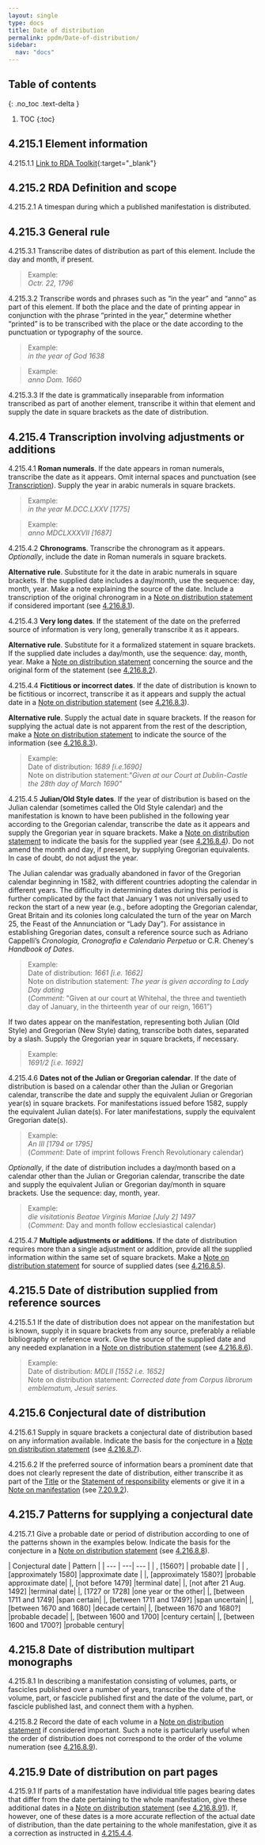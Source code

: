 ```yaml
---
layout: single
type: docs
title: Date of distribution
permalink: ppdm/Date-of-distribution/
sidebar:
  nav: "docs"
---
```


## Table of contents
{: .no_toc .text-delta }

1. TOC
{:toc}

## 4.215.1 Element information

<a name="4.215.1.1">4.215.1.1</a> [Link to RDA Toolkit](https://beta.rdatoolkit.org/Content/Index?externalId=en-US_ala-65ea44c3-a78e-3883-9d14-6ef34c77067a){:target="_blank"}

## 4.215.2 RDA Definition and scope

<a name="4.215.2.1">4.215.2.1</a> A timespan during which a published manifestation is distributed.

## 4.215.3 General rule

<a name="4.215.3.1">4.215.3.1</a> Transcribe dates of distribution as part of this element. Include the day and month, if present.

>Example:  
><CITE>Octr. 22, 1796</CITE>

<a name="4.215.3.2">4.215.3.2</a> Transcribe words and phrases such as “in the year” and “anno” as part of this element. If both the place and the date of printing appear in conjunction with the phrase “printed in the year,” determine whether “printed” is to be transcribed with the place or the date according to the punctuation or typography of the source.

>Example:  
><CITE>in the year of God 1638</CITE>

>Example:  
><CITE>anno Dom. 1660</CITE>

<a name="4.215.3.3">4.215.3.3</a> If the date is grammatically inseparable from information transcribed as part of another element, transcribe it within that element and supply the date in square brackets as the date of distribution.

## 4.215.4 Transcription involving adjustments or additions

<a name="4.215.4.1">4.215.4.1</a> **Roman numerals**. If the date appears in roman numerals, transcribe the date as it appears. Omit internal spaces and punctuation (see [Transcription](/DCRMR/general-rules/Transcription/)). Supply the year in arabic numerals in square brackets.

>Example:  
><CITE>in the year M.DCC.LXXV [1775]</CITE>

>Example:  
><CITE>anno MDCLXXXVII [1687]</CITE>

<a name="4.215.4.2">4.215.4.2</a> **Chronograms**. Transcribe the chronogram as it appears. *Optionally*, include the date in Roman numerals in square brackets.

**Alternative rule**. Substitute for it the date in arabic numerals in square brackets. If the supplied date includes a day/month, use the sequence: day, month, year. Make a note explaining the source of the date. Include a transcription of the original chronogram in a [Note on distribution statement](/DCRMR/ppdm/Note-on-distribution-statement/) if considered important (see [4.216.8.1](/DCRMR/ppdm/Note-on-distribution-statement/#4.216.8.1)).

<a name="4.215.4.3">4.215.4.3</a> **Very long dates**. If the statement of the date on the preferred source of information is very long, generally transcribe it as it appears. 

**Alternative rule**. Substitute for it a formalized statement in square brackets. If the supplied date includes a day/month, use the sequence: day, month, year. Make a [Note on distribution statement](/DCRMR/ppdm/Note-on-distribution-statement/) concerning the source and the original form of the statement (see [4.216.8.2](/DCRMR/ppdm/Note-on-distribution-statement/#4.216.8.2)).

<a name="4.215.4.4">4.215.4.4</a> **Fictitious or incorrect dates**. If the date of distribution is known to be fictitious or incorrect, transcribe it as it appears and supply the actual date in a [Note on distribution statement](/DCRMR/ppdm/Note-on-distribution-statement/) (see [4.216.8.3](/DCRMR/ppdm/Note-on-distribution-statement/#4.216.8.3)).

**Alternative rule**. Supply the actual date in square brackets.  If the reason for supplying the actual date is not apparent from the rest of the description, make a [Note on distribution statement](/DCRMR/ppdm/Note-on-distribution-statement/) to indicate the source of the information (see [4.216.8.3](/DCRMR/ppdm/Note-on-distribution-statement/#4.216.8.3)).

>Example:  
>Date of distribution: <CITE>1689 [i.e.1690]</CITE>  
>Note on distribution statement:<CITE>"Given at our Court at Dublin-Castle the 28th day of March 1690"</CITE>

<a name="4.215.4.5">4.215.4.5</a> **Julian/Old Style dates**. If the year of distribution is based on the Julian calendar (sometimes called the Old Style calendar) and the manifestation is known to have been published in the following year according to the Gregorian calendar, transcribe the date as it appears and supply the Gregorian year in square brackets.  Make a [Note on distribution statement](/DCRMR/ppdm/Note-on-distribution-statement/) to indicate the basis for the supplied year (see [4.216.8.4](/DCRMR/ppdm/Note-on-distribution-statement/#4.216.8.4)). Do not amend the month and day, if present, by supplying Gregorian equivalents. In case of doubt, do not adjust the year.

The Julian calendar was gradually abandoned in favor of the Gregorian calendar beginning in 1582, with different countries adopting the calendar in different years. The difficulty in determining dates during this period is further complicated by the fact that January 1 was not universally used to reckon the start of a new year (e.g., before adopting the Gregorian calendar, Great Britain and its colonies long calculated the turn of the year on March 25, the Feast of the Annunciation or “Lady Day”). For assistance in establishing Gregorian dates, consult a reference source such as Adriano Cappelli’s *Cronologia, Cronografia e Calendario Perpetuo* or C.R. Cheney's *Handbook of Dates*.

>Example:  
>Date of distribution: <CITE>1661 [i.e. 1662]</CITE>  
>Note on distribution statement: <CITE>The year is given according to Lady Day dating</CITE>  
>(*Comment*: "Given at our court at Whitehal, the three and twentieth day of January, in the thirteenth year of our reign, 1661”)

If two dates appear on the manifestation, representing both Julian (Old Style) and Gregorian (New Style) dating, transcribe both dates, separated by a slash. Supply the Gregorian year in square brackets, if necessary.

>Example:  
><CITE>1691/2 [i.e. 1692]</CITE>

<a name="4.215.4.6">4.215.4.6</a> **Dates not of the Julian or Gregorian calendar**.  If the date of distribution is based on a calendar other than the Julian or Gregorian calendar, transcribe the date and supply the equivalent Julian or Gregorian year(s) in square brackets.  For manifestations issued before 1582, supply the equivalent Julian date(s). For later manifestations, supply the equivalent Gregorian date(s).

>Example:  
><CITE>An III [1794 or 1795]</CITE>  
>(*Comment*: Date of imprint follows French Revolutionary calendar)

*Optionally*, if the date of distribution includes a day/month based on a calendar other than the Julian or Gregorian calendar, transcribe the date and supply the equivalent Julian or Gregorian day/month in square brackets. Use the sequence: day, month, year.

>Example:  
><CITE>die visitationis Beatae Virginis Mariae [July 2] 1497</CITE>  
>(*Comment*: Day and month follow ecclesiastical calendar)

<a name="4.215.4.7">4.215.4.7</a> **Multiple adjustments or additions**. If the date of distribution requires more than a single adjustment or addition, provide all the supplied information within the same set of square brackets.  Make a [Note on distribution statement](/DCRMR/ppdm/Note-on-distribution-statement/) for source of supplied dates (see [4.216.8.5](/DCRMR/ppdm/Note-on-distribution-statement/#4.216.8.5)).

## 4.215.5 Date of distribution supplied from reference sources

<a name="4.215.5.1">4.215.5.1</a> If the date of distribution does not appear on the manifestation but is known, supply it in square brackets from any source, preferably a reliable bibliography or reference work. Give the source of the supplied date and any needed explanation in a [Note on distribution statement](/DCRMR/ppdm/Note-on-distribution-statement/) (see [4.216.8.6](/DCRMR/ppdm/Note-on-distribution-statement/#4.216.8.6)).

>Example:  
>Date of distribution: <CITE>MDLII [1552 i.e. 1652]</CITE>  
>Note on distribution statement: <CITE>Corrected date from Corpus librorum emblematum, Jesuit series.</CITE>

## 4.215.6 Conjectural date of distribution

<a name="4.215.6.1">4.215.6.1</a> Supply in square brackets a conjectural date of distribution based on any information available. Indicate the basis for the conjecture in a [Note on distribution statement](/DCRMR/ppdm/Note-on-distribution-statement/) (see [4.216.8.7](/DCRMR/ppdm/Note-on-distribution-statement/#4.216.8.7)).

<a name="4.215.6.2">4.215.6.2</a>  If the preferred source of information bears a prominent date that does not clearly represent the date of distribution, either transcribe it as part of the [Title](/DCRMR/title/) or the [Statement of responsibility](/DCRMR/sor/) elements or give it in a [Note on manifestation](/DCRMR/other-notes/Note-on-manifestation/) (see [7.20.9.2](/DCRMR/other-notes/Note-on-manifestation/#7.20.9.2)).

## 4.215.7 Patterns for supplying a conjectural date

<a name="4.215.7.1">4.215.7.1</a> Give a probable date or period of distribution according to one of the patterns shown in the examples below. Indicate the basis for the conjecture in a [Note on distribution statement](/DCRMR/ppdm/Note-on-distribution-statement/) (see [4.216.8.8](/DCRMR/ppdm/Note-on-distribution-statement/#4.216.8.8)).

| Conjectural date | Pattern |
| --- | ---| --- |
| , [1560?]	| probable date | 
| , [approximately 1580] |approximate date | 
|, [approximately 1580?] |probable approximate date|
|, [not before 1479] |terminal date|
|, [not after 21 Aug. 1492]	|terminal date|
|, [1727 or 1728] |one year or the other|
|, [between 1711 and 1749] |span certain|
|, [between 1711 and 1749?] |span uncertain|
|, [between 1670 and 1680] |decade certain|
|, [between 1670 and 1680?] |probable decade|
|, [between 1600 and 1700] |century certain|
|, [between 1600 and 1700?] |probable century|

## 4.215.8 Date of distribution multipart monographs

<a name="4.215.8.1">4.215.8.1</a> In describing a manifestation consisting of volumes, parts, or fascicles published over a number of years, transcribe the date of the volume, part, or fascicle published first and the date of the volume, part, or fascicle published last, and connect them with a hyphen.

<a name="4.215.8.2">4.215.8.2</a> Record the date of each volume in a [Note on distribution statement](/DCRMR/ppdm/Note-on-distribution-statement/) if considered important. Such a note is particularly useful when the order of distribution does not correspond to the order of the volume numeration (see [4.216.8.9](/DCRMR/ppdm/Note-on-distribution-statement/#4.216.8.9)).

## 4.215.9 Date of distribution on part pages

<a name="4.215.9.1">4.215.9.1</a> If parts of a manifestation have individual title pages bearing dates that differ from the date pertaining to the whole manifestation, give these additional dates in a [Note on distribution statement](/DCRMR/ppdm/Note-on-distribution-statement/) (see [4.216.8.91](/DCRMR/ppdm/Note-on-distribution-statement/#4.216.8.91)). If, however, one of these dates is a more accurate reflection of the actual date of distribution, than the date pertaining to the whole manifestation, give it as a correction as instructed in [4.215.4.4](#4.215.4.4).
